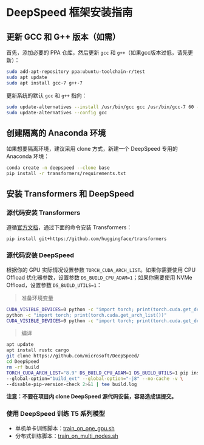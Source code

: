 # DeepSpeed 框架安装指南

## 更新 GCC 和 G++ 版本（如需）

首先，添加必要的 PPA 仓库，然后更新 `gcc` 和 `g++`（如果gcc版本过低，请先更新）：

```bash
sudo add-apt-repository ppa:ubuntu-toolchain-r/test
sudo apt update
sudo apt install gcc-7 g++-7
```

更新系统的默认 `gcc` 和 `g++` 指向：

```bash
sudo update-alternatives --install /usr/bin/gcc gcc /usr/bin/gcc-7 60 --slave /usr/bin/g++ g++ /usr/bin/g++-7
sudo update-alternatives --config gcc
```

## 创建隔离的 Anaconda 环境

如果想要隔离环境，建议采用 clone 方式，新建一个 DeepSpeed 专用的 Anaconda 环境：

```bash
conda create -n deepspeed --clone base
pip install -r transformers/requirements.txt
```

## 安装 Transformers 和 DeepSpeed

### 源代码安装 Transformers

遵循[官方文档](https://huggingface.co/docs/transformers/installation#install-from-source)，通过下面的命令安装 Transformers：

```bash
pip install git+https://github.com/huggingface/transformers
```

### 源代码安装 DeepSpeed

根据你的 GPU 实际情况设置参数 `TORCH_CUDA_ARCH_LIST`。如果你需要使用 CPU Offload 优化器参数，设置参数 `DS_BUILD_CPU_ADAM=1`；如果你需要使用 NVMe Offload，设置参数 `DS_BUILD_UTILS=1`：
> 准备环境变量
```bash
CUDA_VISIBLE_DEVICES=0 python -c "import torch; print(torch.cuda.get_device_capability())"
python -c "import torch; print(torch.cuda.get_arch_list())"
CUDA_VISIBLE_DEVICES=0 python -c "import torch; print(torch.cuda.get_device_properties(torch.device('cuda')))"
```
> 编译
```bash
apt update
apt install rustc cargo
git clone https://github.com/microsoft/DeepSpeed/
cd DeepSpeed
rm -rf build
TORCH_CUDA_ARCH_LIST="8.9" DS_BUILD_CPU_ADAM=1 DS_BUILD_UTILS=1 pip install . \
--global-option="build_ext" --global-option="-j8" --no-cache -v \
--disable-pip-version-check 2>&1 | tee build.log
```

**注意：不要在项目内 clone DeepSpeed 源代码安装，容易造成误提交。**

### 使用 DeepSpeed 训练 T5 系列模型

- 单机单卡训练脚本：[train_on_one_gpu.sh](train_on_one_gpu.sh)
- 分布式训练脚本：[train_on_multi_nodes.sh](train_on_multi_nodes.sh)